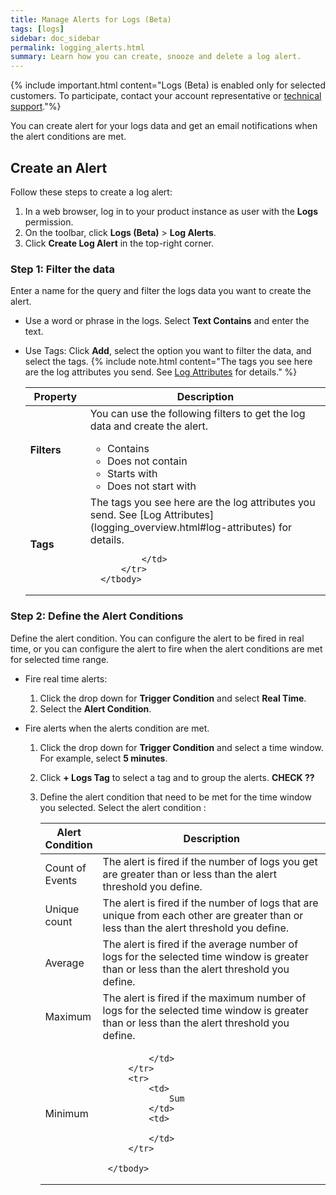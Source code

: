 ```yaml
---
title: Manage Alerts for Logs (Beta)
tags: [logs]
sidebar: doc_sidebar
permalink: logging_alerts.html
summary: Learn how you can create, snooze and delete a log alert.
---
```


{% include important.html content="Logs (Beta) is enabled only for selected customers. To participate, contact your account representative or [technical support](wavefront_support_feedback.html#support)."%}

You can create alert for your logs data and get an email notifications when the alert conditions are met.


## Create an Alert

Follow these steps to create a log alert:

1. In a web browser, log in to your product instance as user with the **Logs** permission.
1. On the toolbar, click **Logs (Beta)** > **Log Alerts**.
1. Click **Create Log Alert** in the top-right corner.

### Step 1: Filter the data

Enter a name for the query and filter the logs data you want to create the alert.
* Use a word or phrase in the logs. Select **Text Contains** and enter the text.
* Use Tags: Click **Add**, select the option you want to filter the data, and select the tags.
    {% include note.html content="The tags you see here are the log attributes you send. See [Log Attributes](logging_overview.html#log-attributes) for details." %}

    <table style="width: 100%;">
         <thead>
            <tr>
                <th width="20%">
                     Property
                </th>
                <th width="80%">
                    Description
                </th>
            </tr>
        </thead>
        <tbody>
            <tr>
                <td>
                    <b> Filters </b>   
                </td>
                <td>
                    You can use the following filters to get the log data and create the alert.
                    <ul>
                        <li>
                            Contains
                        </li>
                        <li>
                            Does not contain
                        </li>
                        <li>
                            Starts with
                        </li>
                        <li>
                            Does not start with
                        </li>
                    </ul>
                </td>
            </tr>
            <tr>
                <td>
                    <b> Tags </b>
                </td>
                <td markdown="span">
                    The tags you see here are the log attributes you send. See [Log Attributes](logging_overview.html#log-attributes) for details.
                            
                </td>
            </tr>
        </tbody>
    </table> 

### Step 2: Define the Alert Conditions
Define the alert condition. You can configure the alert to be fired in real time, or you can configure the alert to fire when the alert conditions are met for selected time range.

* Fire real time alerts:  
    1. Click the drop down for **Trigger Condition** and select **Real Time**.
    1. Select the **Alert Condition**.

* Fire alerts when the alerts condition are met.
    1. Click the drop down for **Trigger Condition** and select a time window. For example, select **5 minutes**.
    1. Click **+ Logs Tag** to select a tag and to group the alerts. **CHECK ??**
    1. Define the alert condition that need to be met for the time window you selected. Select the alert condition :
        <table style="width: 100%;">
            <thead>
                <tr>
                    <th width="20%">
                        Alert Condition
                    </th>
                    <th width="80%">
                        Description
                    </th>
                </tr>
            </thead>
            <tbody>
                <tr>
                    <td>
                        Count of Events  
                    </td>
                    <td>
                        The alert is fired if  the number of logs you get are greater than or less than the alert threshold you define.  
                    </td>
                </tr>
                <tr>
                    <td>
                        Unique count
                    </td>
                    <td>
                        The alert is fired if  the number of logs that are unique from each other are greater than or less than the alert threshold you define.          
                    </td>
                </tr>
                <tr>
                    <td>
                        Average
                    </td>
                    <td>
                       The alert is fired if the average number of logs for the selected time window is greater than or less than the alert threshold you define.             
                    </td>
                </tr>
                <tr>
                    <td>
                           Maximum
                    </td>
                    <td>
                        The alert is fired if the maximum number of logs for the selected time window is greater than or less than the alert threshold you define.       
                    </td>
                </tr>
                <tr>
                    <td>
                        Minimum
                    </td>
                    <td>
                                    
                    </td>
                </tr>
                <tr>
                    <td>
                        Sum
                    </td>
                    <td>
                                    
                    </td>
                </tr>
                    
            </tbody>
         </table>


